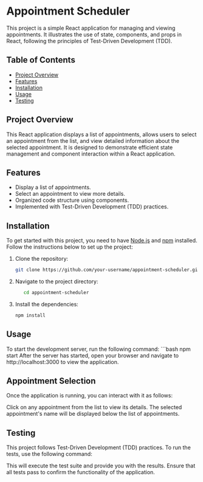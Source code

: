 # Appointment Scheduler

This project is a simple React application for managing and viewing appointments. It illustrates the use of state, components, and props in React, following the principles of Test-Driven Development (TDD).

## Table of Contents
- [Project Overview](#project-overview)
- [Features](#features)
- [Installation](#installation)
- [Usage](#usage)
- [Testing](#testing)


## Project Overview

This React application displays a list of appointments, allows users to select an appointment from the list, and view detailed information about the selected appointment. It is designed to demonstrate efficient state management and component interaction within a React application.

## Features

- Display a list of appointments.
- Select an appointment to view more details.
- Organized code structure using components.
- Implemented with Test-Driven Development (TDD) practices.

## Installation

To get started with this project, you need to have [Node.js](https://nodejs.org/) and [npm](https://www.npmjs.com/) installed. Follow the instructions below to set up the project:

1. Clone the repository:
   ```bash
   git clone https://github.com/your-username/appointment-scheduler.git

2. Navigate to the project directory:

   ```bash
      cd appointment-scheduler
3.  Install the dependencies:

    ```bash
    npm install
## Usage

To start the development server, run the following command:
    ```bash
    npm start
After the server has started, open your browser and navigate to http://localhost:3000 to view the application.

## Appointment Selection

Once the application is running, you can interact with it as follows:

Click on any appointment from the list to view its details.
The selected appointment's name will be displayed below the list of appointments.

## Testing
This project follows Test-Driven Development (TDD) practices. To run the tests, use the following command:

This will execute the test suite and provide you with the results. Ensure that all tests pass to confirm the functionality of the application.

